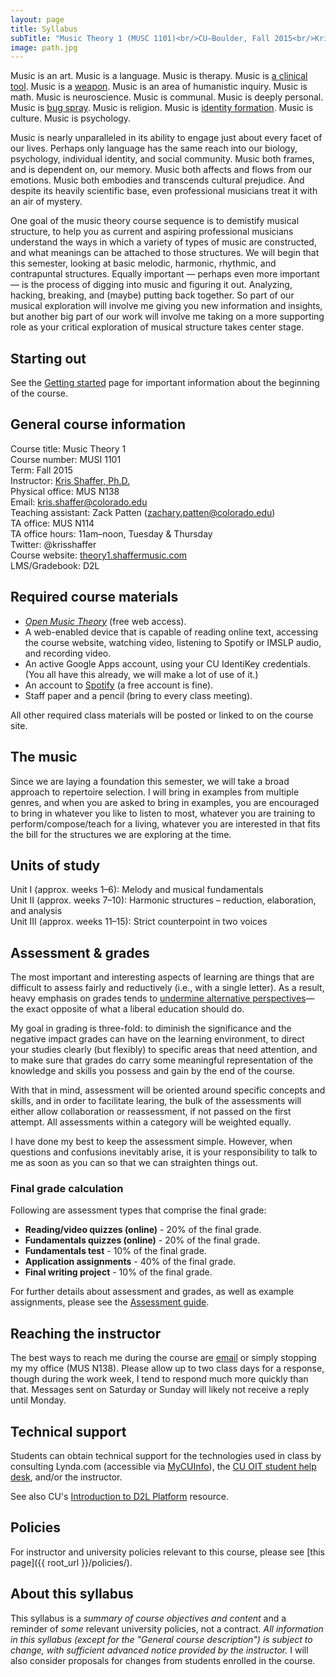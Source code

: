 ```yaml
---
layout: page
title: Syllabus
subTitle: "Music Theory 1 (MUSC 1101)<br/>CU–Boulder, Fall 2015<br/>Kris Shaffer, Ph.D. – instructor"
image: path.jpg
---
```


Music is an art. Music is a language. Music is therapy. Music is [a clinical tool](http://www.musictherapy.org). Music is a [weapon](https://en.wikipedia.org/wiki/Music_in_psychological_operations). Music is an area of humanistic inquiry. Music is math. Music is neuroscience. Music is communal. Music is deeply personal. Music is [bug spray](http://articles.latimes.com/2005/feb/13/entertainment/ca-musichurts13). Music is religion. Music is [identity formation](https://openlibrary.org/works/OL3505052W/Music_in_Everyday_Life). Music is culture. Music is psychology.

Music is nearly unparalleled in its ability to engage just about every facet of our lives. Perhaps only language has the same reach into our biology, psychology, individual identity, and social community. Music both frames, and is dependent on, our memory. Music both affects and flows from our emotions. Music both embodies and transcends cultural prejudice. And despite its heavily scientific base, even professional musicians treat it with an air of mystery.

One goal of the music theory course sequence is to demistify musical structure, to help you as current and aspiring professional musicians understand the ways in which a variety of types of music are constructed, and what meanings can be attached to those structures. We will begin that this semester, looking at basic melodic, harmonic, rhythmic, and contrapuntal structures. Equally important ― perhaps even more important ― is the process of digging into music and figuring it out. Analyzing, hacking, breaking, and (maybe) putting back together. So part of our musical exploration will involve me giving you new information and insights, but another big part of our work will involve me taking on a more supporting role as your critical exploration of musical structure takes center stage.

## Starting out

See the [Getting started](/introductions/) page for important information about the beginning of the course.

## General course information

Course title: Music Theory 1  
Course number: MUSI 1101  
Term: Fall 2015  
Instructor: [Kris Shaffer, Ph.D.](http://kris.shaffermusic.com)  
Physical office: MUS N138  
Email: kris.shaffer@colorado.edu  
Teaching assistant: Zack Patten (zachary.patten@colorado.edu)  
TA office: MUS N114  
TA office hours: 11am–noon, Tuesday & Thursday  
Twitter: @krisshaffer  
Course website: [theory1.shaffermusic.com](http://theory1.shaffermusic.com/)    
LMS/Gradebook:  D2L


## Required course materials

- [*Open Music Theory*](http://www.openmusictheory.com) (free web access).  
- A web-enabled device that is capable of reading online text, accessing the course website, watching video, listening to Spotify or IMSLP audio, and recording video.  
- An active Google Apps account, using your CU IdentiKey credentials. (You all have this already, we will make a lot of use of it.)  
- An account to [Spotify](http://www.spotify.com) (a free account is fine).  
- Staff paper and a pencil (bring to every class meeting).  

All other required class materials will be posted or linked to on the course site.

## The music

Since we are laying a foundation this semester, we will take a broad approach to repertoire selection. I will bring in examples from multiple genres, and when you are asked to bring in examples, you are encouraged to bring in whatever you like to listen to most, whatever you are training to perform/compose/teach for a living, whatever you are interested in that fits the bill for the structures we are exploring at the time.


## Units of study

Unit I (approx. weeks 1–6): Melody and musical fundamentals  
Unit II (approx. weeks 7–10): Harmonic structures – reduction, elaboration, and analysis  
Unit III (approx. weeks 11–15): Strict counterpoint in two voices

## Assessment & grades

The most important and interesting aspects of learning are things that are difficult to assess fairly and reductively (i.e., with a single letter). As a result, heavy emphasis on grades tends to [undermine alternative perspectives](http://www.hybridpedagogy.com/journal/syllabus-manifesto-critical-approach-classroom-culture/)—the exact opposite of what a liberal education should do.

My goal in grading is three-fold: to diminish the significance and the negative impact grades can have on the learning environment, to direct your studies clearly (but flexibly) to specific areas that need attention, and to make sure that grades do carry some meaningful representation of the knowledge and skills you possess and gain by the end of the course.

With that in mind, assessment will be oriented around specific concepts and skills, and in order to facilitate learing, the bulk of the assessments will either allow collaboration or reassessment, if not passed on the first attempt. All assessments within a category will be weighted equally.

I have done my best to keep the assessment simple. However, when questions and confusions inevitably arise, it is your responsibility to talk to me as soon as you can so that we can straighten things out.

### Final grade calculation

Following are assessment types that comprise the final grade:

- **Reading/video quizzes (online)** - 20% of the final grade.  
- **Fundamentals quizzes (online)** - 20% of the final grade.  
- **Fundamentals test** - 10% of the final grade.  
- **Application assignments** - 40% of the final grade.  
- **Final writing project** - 10% of the final grade.

For further details about assessment and grades, as well as example assignments, please see the [Assessment guide](/assessments/).


## Reaching the instructor

The best ways to reach me during the course are [email](mailto:kris.shaffer@colorado.edu) or simply stopping my my office (MUS N138). Please allow up to two class days for a response, though during the work week, I tend to respond much more quickly than that. Messages sent on Saturday or Sunday will likely not receive a reply until Monday.


## Technical support

Students can obtain technical support for the technologies used in class by consulting Lynda.com (accessible via [MyCUInfo](https://fedauth.colorado.edu/idp/Authn/UserPassword)), the [CU OIT student help desk](http://www.colorado.edu/oit/support-training/it-service-center), and/or the instructor.

See also CU's [Introduction to D2L Platform](http://www.colorado.edu/oit/services/teaching-learning-tools/desire2learn-d2l/help/getting-started/introduction-d2l) resource.

## Policies

For instructor and university policies relevant to this course, please see [this page]({{ root_url }}/policies/).

## About this syllabus

This syllabus is a *summary of course objectives and content* and a reminder of *some* relevant university policies, not a contract. *All information in this syllabus (except for the "General course description") is subject to change, with sufficient advanced notice provided by the instructor.* I will also consider proposals for changes from students enrolled in the course.